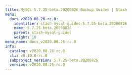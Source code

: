 ```yaml
---
title: MySQL 5.7.25-beta.20200826 Backup Guides | Stash
menu:
  docs_v2020.08.26-rc.0:
    identifier: stash-mysql-guides-5.7.25-beta.20200826
    name: 5.7.25-beta.20200826
    parent: stash-mysql-guides
    weight: 10
menu_name: docs_v2020.08.26-rc.0
info:
  catalog: v2020.08.26-rc.0
  cli: v0.10.0-rc.0
  subproject_version: 5.7.25-beta.20200826
  version: v2020.08.26-rc.0
---
```


